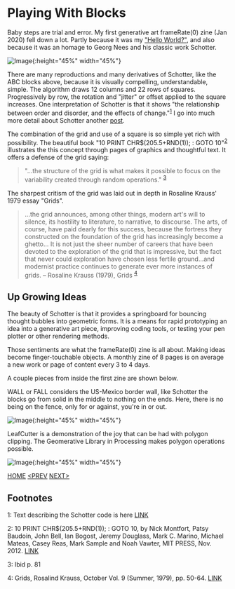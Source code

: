 # Playing With Blocks

Baby steps are trial and error. My first generative art frameRate(0) zine (Jan 2020) fell down a lot. Partly because it was my ["Hello World?"](https://frameratezero.github.io/frameRateZero/001_Reproducing_Schotter), and also because it was an homage to Georg Nees and his classic work Schotter. 

![Image](https://github.com/frameRateZero/Blog/blob/media/londonBridge2Jan2020.jpg?raw=true){:height="45%" width="45%"}

There are many reproductions and many derivatives of Schotter, like the ABC blocks above, because it is visually compelling, understandable, simple. The algorithm draws 12 columns and 22 rows of squares. Progressively by row, the rotation and "jitter" or offset applied to the square increases. One interpretation of Schotter is that it shows "the relationship between order and disorder, and the effects of change."<sup>[1](#myfootnote1)</sup> I go into much more detail about Schotter another [post](https://frameratezero.github.io/frameRateZero/001_Reproducing_Schotter). 

The combination of the grid and use of a square is so simple yet rich with possibility. The beautiful book "10 PRINT CHR$(205.5+RND(1)); : GOTO 10"<sup>[2](#myfootnote2)</sup> illustrates the this concept through pages of graphics and thoughtful text. It offers a defense of the grid saying:

>"...the structure of the grid is what makes it possible to focus on the variability created through random operations." <sup>[3](#myfootnote3)</sup>

The sharpest critism of the grid was laid out in depth in Rosaline Krauss' 1979 essay "Grids".

>...the grid announces, among other things, modern art's will to silence, its hostility to literature, to narrative, to discourse. The arts, of course, have paid dearly for this success, because the fortress they constructed on the foundation of the grid has increasingly become a ghetto... It is not just the sheer number of careers that have been devoted to the exploration of the grid that is impressive, but the fact that never could exploration have chosen less fertile ground...and modernist practice continues to generate ever more instances of grids. – Rosaline Krauss (1979), Grids <sup>[4](#myfootnote4)</sup>

## Up Growing Ideas

The beauty of Schotter is that it provides a springboard for bouncing thought bubbles into geometric forms. It is a means for rapid prototyping an idea into a generative art piece, improving coding tools, or testing your pen plotter or other rendering methods.

Those sentiments are what the frameRate(0) zine is all about. Making ideas become finger-touchable objects. A monthly zine of 8 pages is on average a new work or page of content every 3 to 4 days.

A couple pieces from inside the first zine are shown below. 

WALL or FALL considers the US-Mexico border wall, like Schotter the blocks go from solid in the middle to nothing on the ends. Here, there is no being on the fence, only for or against, you're in or out.

![Image](https://github.com/frameRateZero/Blog/blob/media/wallFallJan2020.jpg?raw=true){:height="45%" width="45%"}

LeafCutter is a demonstration of the joy that can be had with polygon clipping. The Geomerative Library in Processing makes polygon operations possible.

![Image](https://github.com/frameRateZero/Blog/blob/media/leafCutterJan2020.jpg?raw=true){:height="45%" width="45%"}

[HOME](https://frameratezero.github.io/frameRateZero/)    [<PREV](https://frameratezero.github.io/frameRateZero/001_Reproducing_Schotter)    [NEXT>](https://frameratezero.github.io/frameRateZero/003_SchotterPlotter1)

## Footnotes
<a name="myfootnote1">1</a>: Text describing the Schotter code is here [LINK](http://www.medienkunstnetz.de/works/schotter/)

<a name="myfootnote2">2</a>:  10 PRINT CHR$(205.5+RND(1)); : GOTO 10, by Nick Montfort, Patsy Baudoin, John Bell, Ian Bogost, Jeremy Douglass, Mark C. Marino, Michael Mateas, Casey Reas, Mark Sample and Noah Vawter, MIT PRESS, Nov. 2012. [LINK](https://mitpress.mit.edu/books/10-print-chr2055rnd1-goto-10)

<a name="myfootnote3">3</a>: Ibid p. 81

<a name="myfootnote4">4</a>: Grids, Rosalind Krauss, October Vol. 9 (Summer, 1979), pp. 50-64. [LINK](https://www.jstor.org/stable/778321?seq=1)
